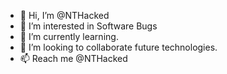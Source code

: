 - 👋 Hi, I’m @NTHacked
- 👀 I’m interested in Software Bugs
- 🌱 I’m currently learning.
- 💞️ I’m looking to collaborate future technologies.
- 📫 Reach me @NTHacked

<!---
NTHacked/NTHacked is a ✨ special ✨ repository because its `README.md` (this file) appears on your GitHub profile.
You can click the Preview link to take a look at your changes.
--->

